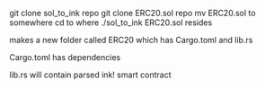git clone sol_to_ink repo 
git clone ERC20.sol repo
mv ERC20.sol to somewhere
cd to where ./sol_to_ink ERC20.sol resides

makes a new folder called ERC20 which has Cargo.toml and lib.rs

Cargo.toml has dependencies 

lib.rs will contain parsed ink! smart contract 

